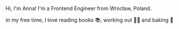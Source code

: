 Hi, I'm Anna! 
I'm a Frontend Engineer from Wrocław, Poland.

In my free time, I love reading books 📚, working out 🏋️‍♀️ and baking 🍪
